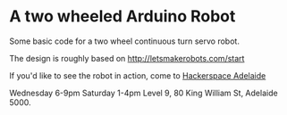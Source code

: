 A two wheeled Arduino Robot
===========================

Some basic code for a two wheel continuous turn servo robot.

The design is roughly based on http://letsmakerobots.com/start

If you'd like to see the robot in action, come to [Hackerspace Adelaide](http://hackerspace-adelaide.org.au)

Wednesday 6-9pm
Saturday 1-4pm
Level 9, 80 King William St, Adelaide 5000.
